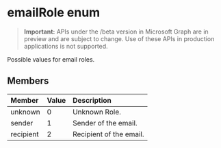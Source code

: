# emailRole enum

> **Important:** APIs under the /beta version in Microsoft Graph are in preview and are subject to change. Use of these APIs in production applications is not supported.

Possible values for email roles.

## Members

|Member|Value|Description|
|:---|:---|:---|
|unknown|0|Unknown Role.|
|sender|1|Sender of the email.|
|recipient|2|Recipient of the email.|
